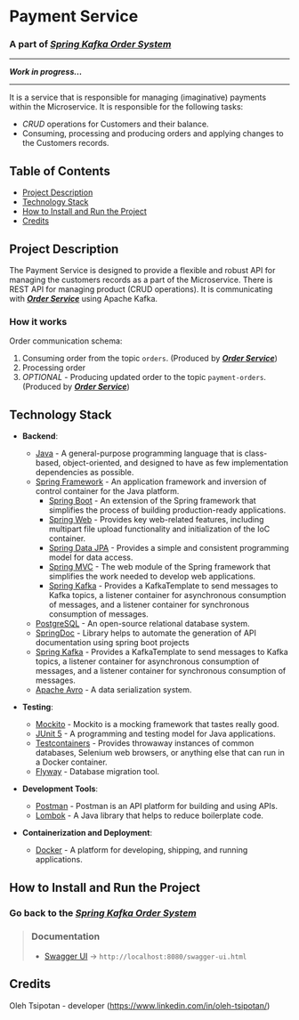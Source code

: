 # Payment Service
### A part of [***Spring Kafka Order System***](https://github.com/OlehTsipotan/Spring-Kafka-Order-System)

----
***Work in progress...***

----

It is a service that is responsible for managing (imaginative) payments within the Microservice.
It is responsible for the following tasks:
- *CRUD* operations for Customers and their balance.
- Consuming, processing and producing orders and applying changes to the Customers records.

## Table of Contents
- [Project Description](#project-description)
- [Technology Stack](#technology-stack)
- [How to Install and Run the Project](#how-to-install-and-run-the-project)
- [Credits](#credits)

## Project Description
The Payment Service is designed to provide a flexible and robust API for managing the customers records as a part of the Microservice.
There is REST API for managing product (CRUD operations). It is communicating with [***Order Service***](https://github.com/OlehTsipotan/Kafka-Order-Service/) using Apache Kafka.
### How it works
Order communication schema:
1. Consuming order from the topic `orders`. (Produced by [***Order Service***](https://github.com/OlehTsipotan/Kafka-Order-Service/))
2. Processing order
3. *OPTIONAL* - Producing updated order to the topic `payment-orders`. (Produced by [***Order Service***](https://github.com/OlehTsipotan/Kafka-Order-Service/))

## Technology Stack

- **Backend**:
    - [Java](https://www.java.com/) - A general-purpose programming language that is class-based, object-oriented, and designed to have as few implementation dependencies as possible.
    - [Spring Framework](https://spring.io/) - An application framework and inversion of control container for the Java platform.
        - [Spring Boot](https://spring.io/projects/spring-boot) - An extension of the Spring framework that simplifies the process of building production-ready applications.
        - [Spring Web](https://docs.spring.io/spring-framework/docs/current/reference/html/web.html) - Provides key web-related features, including multipart file upload functionality and initialization of the IoC container.
        - [Spring Data JPA](https://spring.io/projects/spring-data-jpa) - Provides a simple and consistent programming model for data access.
        - [Spring MVC](https://docs.spring.io/spring-framework/docs/current/reference/html/web.html) - The web module of the Spring framework that simplifies the work needed to develop web applications.
        - [Spring Kafka](https://spring.io/projects/spring-kafka) - Provides a KafkaTemplate to send messages to Kafka topics, a listener container for asynchronous consumption of messages, and a listener container for synchronous consumption of messages.
    - [PostgreSQL](https://www.postgresql.org/) - An open-source relational database system.
    - [SpringDoc](https://springdoc.org/) - Library helps to automate the generation of API documentation using spring boot projects
    - [Spring Kafka](https://spring.io/projects/spring-kafka) - Provides a KafkaTemplate to send messages to Kafka topics, a listener container for asynchronous consumption of messages, and a listener container for synchronous consumption of messages.
    - [Apache Avro](https://avro.apache.org/) - A data serialization system.

- **Testing**:
    - [Mockito](https://site.mockito.org/) - Mockito is a mocking framework that tastes really good.
    - [JUnit 5](https://junit.org/junit5/) - A programming and testing model for Java applications.
    - [Testcontainers](https://www.testcontainers.org/) - Provides throwaway instances of common databases, Selenium web browsers, or anything else that can run in a Docker container.
    - [Flyway](https://flywaydb.org/) - Database migration tool.

- **Development Tools**:
    - [Postman](https://www.postman.com/) - Postman is an API platform for building and using APIs.
    - [Lombok](https://projectlombok.org/) - A Java library that helps to reduce boilerplate code.

- **Containerization and Deployment**:
    - [Docker](https://www.docker.com/) - A platform for developing, shipping, and running applications.

## How to Install and Run the Project
### Go back to the [***Spring Kafka Order System***](https://github.com/OlehTsipotan/Spring-Kafka-Order-System)

> ### Documentation
> - [Swagger UI](http://localhost:8080/swagger-ui.html) -> `http://localhost:8080/swagger-ui.html`

## Credits
Oleh Tsipotan - developer (https://www.linkedin.com/in/oleh-tsipotan/)
